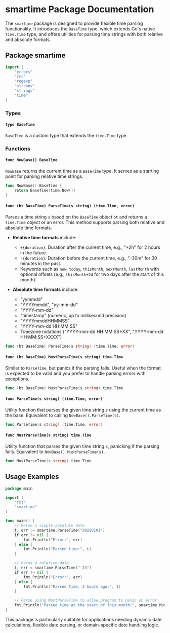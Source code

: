# smartime Package Documentation

The `smartime` package is designed to provide flexible time parsing functionality. It introduces the `BaseTime` type, which extends Go's native `time.Time` type, and offers utilities for parsing time strings with both relative and absolute formats.

## Package smartime

```go
import (
    "errors"
    "fmt"
    "regexp"
    "strconv"
    "strings"
    "time"
)
```

### Types

#### `type BaseTime`

`BaseTime` is a custom type that extends the `time.Time` type. 

### Functions

#### `func NowBase() BaseTime`

`NowBase` returns the current time as a `BaseTime` type. It serves as a starting point for parsing relative time strings.

```go
func NowBase() BaseTime {
    return BaseTime(time.Now())
}
```

#### `func (bt BaseTime) ParseTime(s string) (time.Time, error)`

Parses a time string `s` based on the `BaseTime` object `bt` and returns a `time.Time` object or an error. This method supports parsing both relative and absolute time formats.

- **Relative time formats** include:
  - `+{duration}`: Duration after the current time, e.g., "+2h" for 2 hours in the future.
  - `-{duration}`: Duration before the current time, e.g., "-30m" for 30 minutes in the past.
  - Keywords such as `now`, `today`, `thisMonth`, `nextMonth`, `lastMonth` with optional offsets (e.g., `thisMonth+2d` for two days after the start of this month).

- **Absolute time formats** include:
  - "yymmdd"
  - "YYYYmmdd", "yy-mm-dd"
  - "YYYY-mm-dd"
  - "timestamp" (numeric, up to millisecond precision)
  - "YYYYmmddHHMMSS"
  - "YYYY-mm-dd HH:MM:SS"
  - Timezone notations ("YYYY-mm-dd HH:MM:SS+XX", "YYYY-mm-dd HH:MM:SS+XXXX")

```go
func (bt BaseTime) ParseTime(s string) (time.Time, error)
```

#### `func (bt BaseTime) MustParseTime(s string) time.Time`

Similar to `ParseTime`, but panics if the parsing fails. Useful when the format is expected to be valid and you prefer to handle parsing errors with exceptions.

```go
func (bt BaseTime) MustParseTime(s string) time.Time
```

#### `func ParseTime(s string) (time.Time, error)`

Utility function that parses the given time string `s` using the current time as the base. Equivalent to calling `NowBase().ParseTime(s)`.

```go
func ParseTime(s string) (time.Time, error)
```

#### `func MustParseTime(s string) time.Time`

Utility function that parses the given time string `s`, panicking if the parsing fails. Equivalent to `NowBase().MustParseTime(s)`.

```go
func MustParseTime(s string) time.Time
```

## Usage Examples

```go
package main

import (
    "fmt"
    "smartime"
)

func main() {
    // Parse a simple absolute date
    t, err := smartime.ParseTime("20220101")
    if err != nil {
        fmt.Println("Error:", err)
    } else {
        fmt.Println("Parsed time:", t)
    }

    // Parse a relative date
    t, err = smartime.ParseTime("-2h")
    if err != nil {
        fmt.Println("Error:", err)
    } else {
        fmt.Println("Parsed time, 2 hours ago:", t)
    }

    // Parse using MustParseTime to allow program to panic on error
    fmt.Println("Parsed time at the start of this month:", smartime.MustParseTime("thisMonth"))
}
```

This package is particularly suitable for applications needing dynamic date calculations, flexible date parsing, or domain-specific date handling logic.